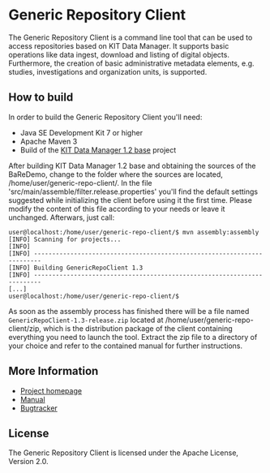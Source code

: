 # Generic Repository Client

The Generic Repository Client is a command line tool that can be used to access repositories based on KIT Data Manager. It supports basic operations like data ingest, download and listing of digital objects. Furthermore, the creation of basic administrative metadata elements, e.g. studies, investigations and organization units, is supported. 

## How to build

In order to build the Generic Repository Client you'll need:

* Java SE Development Kit 7 or higher
* Apache Maven 3
* Build of the [KIT Data Manager 1.2 base](https://github.com/kit-data-manager/base) project

After building KIT Data Manager 1.2 base and obtaining the sources of the BaReDemo, change to the folder where the sources are located, /home/user/generic-repo-client/. In the file 'src/main/assemble/filter.release.properties' you'll find the default settings suggested while initializing the client before using it the first time. Please modify the content of this file according to your needs or leave it unchanged. Afterwars, just call:

```
user@localhost:/home/user/generic-repo-client/$ mvn assembly:assembly
[INFO] Scanning for projects...
[INFO]
[INFO] ------------------------------------------------------------------------
[INFO] Building GenericRepoClient 1.3
[INFO] ------------------------------------------------------------------------
[...]
user@localhost:/home/user/generic-repo-client/$
```

As soon as the assembly process has finished there will be a file named `GenericRepoClient-1.3-release.zip` located at /home/user/generic-repo-client/zip, which is the distribution package of the client containing everything you need to launch the tool. Extract the zip file to a directory of your choice and refer to the contained manual for further instructions.

## More Information

* [Project homepage](http://datamanager.kit.edu/index.php/kit-data-manager)
* [Manual](http://datamanager.kit.edu/dama/manual/index.html)
* [Bugtracker](http://datamanager.kit.edu/bugtracker/thebuggenie/)

## License

The Generic Repository Client is licensed under the Apache License, Version 2.0.


